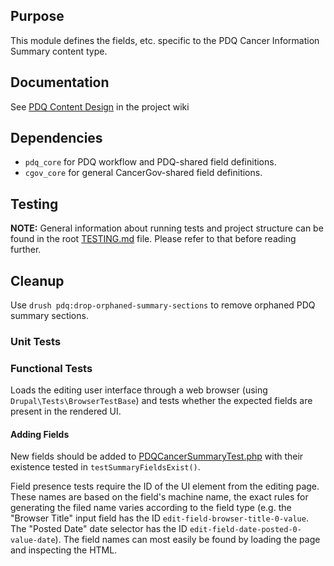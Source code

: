 ## Purpose
This module defines the fields, etc. specific to the PDQ Cancer Information Summary content type.

## Documentation

See [PDQ Content Design](../../../../../../../wiki/PDQ-Content-Design) in the project wiki

## Dependencies
* `pdq_core` for PDQ workflow and PDQ-shared field definitions.
* `cgov_core` for general CancerGov-shared field definitions.

## Testing
**NOTE:** General information about running tests and project structure can be found in the root [TESTING.md](../../../../../../../TESTING.md) file. Please refer to that before reading further.

## Cleanup
Use `drush pdq:drop-orphaned-summary-sections` to remove orphaned PDQ summary sections.

### Unit Tests

### Functional Tests
Loads the editing user interface through a web browser (using `Drupal\Tests\BrowserTestBase`) and tests whether the expected fields are present in the rendered UI.

#### Adding Fields

New fields should be added to [PDQCancerSummaryTest.php](tests/src/Functional/PDQSummaryTest.php) with their existence tested in `testSummaryFieldsExist()`.

Field presence tests require the ID of the UI element from the editing page. These names are based on the field's machine name, the exact rules for generating the filed name varies according to the field type (e.g. the "Browser Title" input field has the ID `edit-field-browser-title-0-value`. The "Posted Date" date selector has the ID `edit-field-date-posted-0-value-date`). The field names can most easily be found by loading the page and inspecting the HTML.
